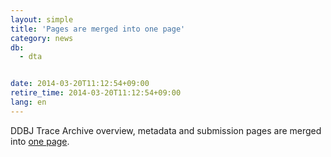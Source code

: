 ```yaml
---
layout: simple
title: 'Pages are merged into one page'
category: news
db:
  - dta


date: 2014-03-20T11:12:54+09:00
retire_time: 2014-03-20T11:12:54+09:00
lang: en
---
```


DDBJ Trace Archive overview, metadata and submission pages are merged into <a href="/dta/services/index.html">one page</a>.
